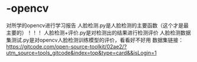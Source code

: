 # -opencv
对所学的opencv进行学习报告
人脸检测.py是人脸检测的主要函数（这个才是最主要的）！！！
人脸检测+评价.py是对检测出的结果进行检测评价
人脸检测数据集测试.py是对opencv人脸检测训练模型的评价，看看好不好用
数据集链接：https://gitcode.com/open-source-toolkit/02ae2/?utm_source=tools_gitcode&index=top&type=card&&isLogin=1

